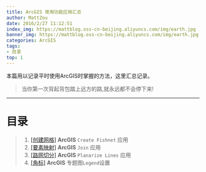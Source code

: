 ```yaml
---
title: ArcGIS 常用功能应用汇总
author: MattZou
date: 2016/2/27 11:12:51 
index_img: https://mattblog.oss-cn-beijing.aliyuncs.com/img/earth.jpg
banner_img: https://mattblog.oss-cn-beijing.aliyuncs.com/img/earth.jpg
categories: ArcGIS
tags: 
- 目录
top: 1
---
```

本篇用以记录平时使用ArcGIS时掌握的方法，这里汇总记录。

> 当你第一次背起背包踏上远方的路,就永远都不会停下来!

<!-- more -->

----------

# 目录

> 1.  [[创建网格]][1] **ArcGIS** `Create Fishnet` 应用
> 2.  [[要素映射]][2] **ArcGIS** `Join` 应用
> 3.  [[路网切分]][3] **ArcGIS** `Planarize Lines` 应用
> 4.  [[角标]][4] **ArcGIS** 专题图`Legend`设置


[1]: http://mattzou.com/2016/02/28/ArcGIS_Fishnet/#
[2]: http://mattzou.com/2016/03/03/ArcGIS_%E8%A6%81%E7%B4%A0%E6%98%A0%E5%B0%84/#
[3]: http://mattzou.com/2016/10/17/ArcGIS_%E8%B7%AF%E7%BD%91%E5%88%87%E5%88%86/#
[4]: https://mattzou.com/2019/07/07/ArcGIS_%E4%B8%8A%E4%B8%8B%E8%A7%92%E6%A0%87/#